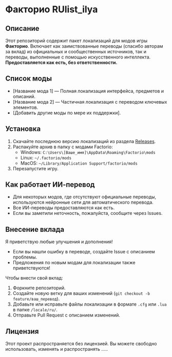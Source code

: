 # Факторио RUlist_ilya

## Описание

Этот репозиторий содержит пакет локализаций для модов игры **Факторио**. 
Включает как заимствованные переводы (спасибо авторам за вклад) из официальных и сообщественных источников, так и переводы, выполненные с помощью искусственного интеллекта. 
**Предоставляется как есть, без ответственности.**

## Список моды

- [Название мода 1] — Полная локализация интерфейса, предметов и описаний.
- [Название мода 2] — Частичная локализация с переводом ключевых элементов.
- [Добавить другие моды по мере их поддержки].

## Установка

1. Скачайте последнюю версию локализаций из раздела [Releases](https://github.com/altiummm/RUlist_ilya/releases).
2. Распакуйте архив в папку с модами Factorio:
   - Windows: `C:\Users\[Ваше_имя]\AppData\Roaming\Factorio\mods`
   - Linux: `~/.factorio/mods`
   - MacOS: `~/Library/Application Support/factorio/mods`
3. Перезапустите игру.

## Как работает ИИ-перевод

- Для некоторых модов, где отсутствуют официальные переводы, используются нейронные сети для автоматического перевода.
- Все ИИ-переводы предоставляются как есть.
- Если вы заметили неточность, пожалуйста, сообщите через Issues.

## Внесение вклада

Я приветствую любые улучшения и дополнения! 
- Если вы нашли ошибку в переводе, создайте Issue с описанием проблемы.
- Предложения по новым модам для локализации также приветствуются!

Чтобы внести свой вклад:
1. Форкните репозиторий.
2. Создайте новую ветку для ваших изменений (`git checkout -b feature/ваш_перевод`).
3. Добавьте или исправьте файлы локализации в формате `.cfg` или `.lua` в папке `/locale/ru/`.
4. Отправьте Pull Request с описанием изменений.

## Лицензия

Этот проект распространяется без лицензией.
Вы можете свободно использовать, изменять и распространять .....
